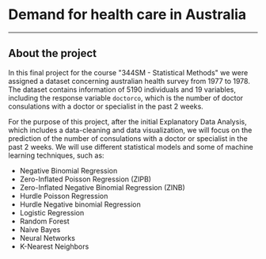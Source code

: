 # Demand for health care in Australia
_____

## About the project

In this final project for the course "344SM - Statistical Methods" we were assigned a dataset concerning australian health survey from 1977 to 1978. The dataset contains information of 5190 individuals and 19 variables, including the response variable `doctorco`, which is the number of doctor consulations with a doctor or specialist in the past 2 weeks. 

For the purpose of this project, after the initial Explanatory Data Analysis, which includes a data-cleaning and data visualization, we will focus on the prediction of the number of consulations with a doctor or specialist in the past 2 weeks. We will use different statistical models and some of machine learning techniques, such as:

* Negative Binomial Regression
* Zero-Inflated Poisson Regression (ZIPB)
* Zero-Inflated Negative Binomial Regression (ZINB)
* Hurdle Poisson Regression
* Hurdle Negative binomial Regression
* Logistic Regression 
* Random Forest
* Naive Bayes
* Neural Networks
* K-Nearest Neighbors


